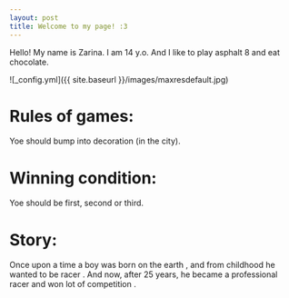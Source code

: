 ```yaml
---
layout: post
title: Welcome to my page! :3
---
```


Hello! My name is Zarina. I am 14 y.o. And I like to play asphalt 8 and eat chocolate.

![_config.yml]({{ site.baseurl }}/images/maxresdefault.jpg)

# Rules of games: 
  Yoe should bump into decoration (in the city).
# Winning condition:
  Yoe should be first, second or third.
# Story:
  Once upon a time a boy was born on the earth , and from childhood he wanted to be racer . And now, after 25 years, he became a professional racer and won lot of competition .

